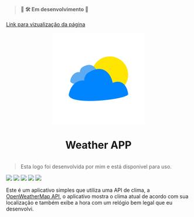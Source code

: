 
>#### :construction: :hammer_and_wrench: Em desenvolvimento :construction:

[Link para vizualização da página](https://63cffd84847e5a05f9bc0cb3--rafaelbarbosa17-weather-app-ts.netlify.app/)

<div style="display: flex; flex-direction: column; justify-content: center; align-items: center;">
    <img src="https://github.com/RafaelBarbosa17/weather-app-ts/blob/main/public/favicon.png?raw=true">
    <h1> Weather APP </h1>
</div>

> Esta logo foi desenvolvida por mim e está disponivel para uso.

![](https://img.shields.io/badge/-TypeScript-blue) ![](https://img.shields.io/badge/-React-blue) ![](https://img.shields.io/badge/-CSS-informational) ![](https://img.shields.io/badge/-OpenWeatherApi-orange) ![](https://img.shields.io/badge/-React%20Icons-blueviolet)

Este é um aplicativo simples que utiliza uma API de clima, a [OpenWeatherMap API](https://openweathermap.org/api), o aplicativo mostra o clima atual de acordo com sua localização e também exibe a hora com um relógio bem legal que eu desenvolvi.
